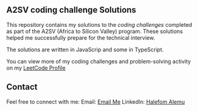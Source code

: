 ## A2SV coding challenge Solutions

This repository contains my solutions to the _coding challenges_ completed as part of the A2SV (Africa to Silicon Valley) program. These solutions helped me successfully prepare for the technical interview.

The solutions are written in JavaScrip and some in TypeScript.

You can view more of my coding challenges and problem-solving activity on my [LeetCode Profile](https://leetcode.com/u/hanielsd)

## Contact

Feel free to connect with me:
Email: [Email Me](mailto:hannelalex12@gmail.com)
LinkedIn: [Halefom Alemu](https://www.linkedin.com/in/hanielsd)

